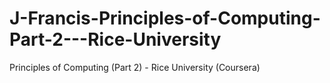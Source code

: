 # J-Francis-Principles-of-Computing-Part-2---Rice-University
Principles of Computing (Part 2) - Rice University (Coursera)
